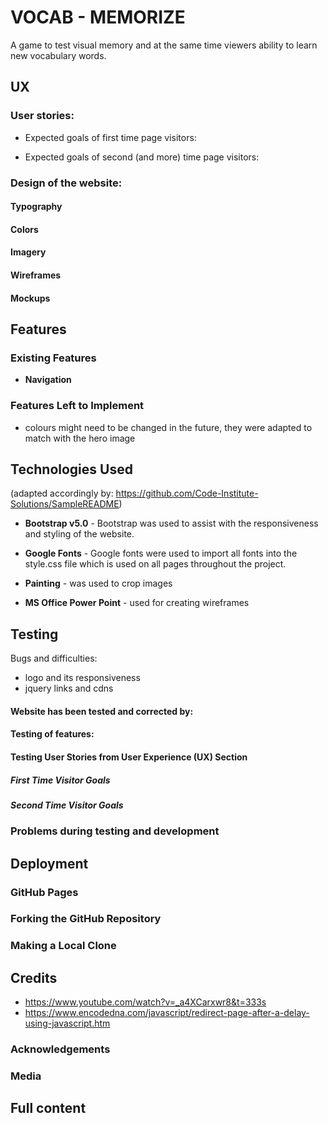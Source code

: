 
# VOCAB - MEMORIZE
A game to test visual memory and at the same time viewers ability to learn new vocabulary words.

 
## UX
### User stories:
  - Expected goals of first time page visitors:
    

  - Expected goals of second (and more) time page visitors:
  

### Design of the website:
#### Typography


#### Colors


#### Imagery


#### Wireframes


#### Mockups


## Features

### Existing Features

- **Navigation** 
   
### Features Left to Implement
- colours might need to be changed in the future, they were adapted to match with the hero image

## Technologies Used
(adapted accordingly by: https://github.com/Code-Institute-Solutions/SampleREADME)
- **Bootstrap v5.0** - Bootstrap was used to assist with the responsiveness and styling of the website.
- **Google Fonts** - Google fonts were used to import all fonts into the style.css file which is used on all pages throughout the project.

- **Painting** - was used to crop images
- **MS Office Power Point** - used for creating wireframes


## Testing

Bugs and difficulties: 
- logo and its responsiveness
- jquery links and cdns

#### Website has been tested and corrected by: 


#### Testing of features:

#### Testing User Stories from User Experience (UX) Section
##### First Time Visitor Goals

##### Second Time Visitor Goals

### Problems during testing and development


## Deployment

### GitHub Pages

### Forking the GitHub Repository

### Making a Local Clone


## Credits
- https://www.youtube.com/watch?v=_a4XCarxwr8&t=333s
- https://www.encodedna.com/javascript/redirect-page-after-a-delay-using-javascript.htm

### Acknowledgements


### Media


## Full content


